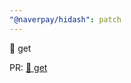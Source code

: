 ```yaml
---
"@naverpay/hidash": patch
---
```


 🚀 get

PR: [ 🚀 get](https://github.com/NaverPayDev/hidash/pull/173)
